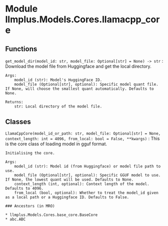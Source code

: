 Module llmplus.Models.Cores.llamacpp_core
=========================================

Functions
---------

    
`get_model_dir(model_id: str, model_file: Optional[str] = None) ‑> str`
:   Download the model file from Huggingface and get the local directory.
    
    Args:
        model_id (str): Model's HuggingFace ID.
        model_file (Optional[str], optional): Specific model quant file. If None, will choose the smallest quant automatically. Defaults to None.
    
    Returns:
        str: Local directory of the model file.

Classes
-------

`LlamaCppCore(model_id_or_path: str, model_file: Optional[str] = None, context_length: int = 4096, from_local: bool = False, **kwargs)`
:   This is the core class of loading model in gguf format.
        
    
    Initialising the core.
    
    Args:
        model_id (str): Model id (from Huggingface) or model file path to use.
        model_file (Optional[str], optional): Specific GGUF model to use. If None, the lowest quant will be used. Defaults to None.
        context_length (int, optional): Context length of the model. Defaults to 4096.
        from_local (bool, optional): Whether to treat the model_id given as a local path or a Huggingface ID. Defaults to False.

    ### Ancestors (in MRO)

    * llmplus.Models.Cores.base_core.BaseCore
    * abc.ABC
